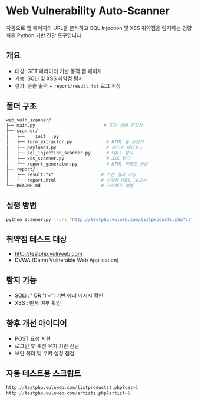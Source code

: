 # Web Vulnerability Auto-Scanner
자동으로 웹 페이지의 URL을 분석하고 SQL Injection 및 XSS 취약점을 탐지하는 경량화된 Python 기반 진단 도구입니다.

## 개요
- 대상: GET 파라미터 기반 동적 웹 페이지
- 기능: SQLi 및 XSS 취약점 탐지
- 결과: 콘솔 출력 + `report/result.txt` 로그 저장

## 폴더 구조
```bash
web_vuln_scanner/
├── main.py                          # 진단 실행 진입점
├── scanner/
│   ├──  __init__.py
│   ├── form_extractor.py             # HTML 폼 수집기
│   ├── payloads.py                   # 테스트 페이로드
│   ├── sql_injection_scanner.py      # SQLi 탐지
│   ├── xss_scanner.py                # XSS 탐지
│   └── report_generator.py           # HTML 리포트 생성
├── report/
│   ├── result.txt                  # 스캔 결과 저장
│   └── report.html                 # 시각적 HTML 보고서
└── README.md                       # 프로젝트 설명
```
       


## 실행 방법
```bash
python scanner.py --url "http://testphp.vulweb.com/listproducts.php?cat=1"
```


## 취약점 테스트 대상
- http://testphp.vulnweb.com
- DVWA (Damn Vulnerable Web Application)

## 탐지 기능
- SQLi : ' OR '1'='1 기반 에러 메시지 확인
- XSS : <script>alert(1)</script> 반사 여부 확인

## 향후 개선 아이디어
- POST 요청 지원
- 로그인 후 세션 유지 기반 진단
- 보안 헤더 및 쿠키 설정 점검

## 자동 테스트용 스크립트
```python
http://testphp.vulnweb.com/listproductst.php?cat=1
http://testphp.vulnweb.com/artists.php?artist=1
